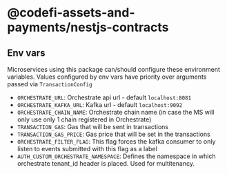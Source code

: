 # @codefi-assets-and-payments/nestjs-contracts


## Env vars

Microservices using this package can/should configure these environment variables.
Values configured by env vars have priority over arguments passed via `TransactionConfig`

* `ORCHESTRATE_URL`: Orchestrate api url - default `localhost:8081`
* `ORCHESTRATE_KAFKA_URL`: Kafka url - default `localhost:9092`
* `ORCHESTRATE_CHAIN_NAME`: Orchestrate chain name (in case the MS will only use only 1 chain registered in Orchestrate)
* `TRANSACTION_GAS`: Gas that will be sent in transactions
* `TRANSACTION_GAS_PRICE`: Gas price that will be set in the transactions
* `ORCHESTRATE_FILTER_FLAG`: This flag forces the kafka consumer to only listen to events submitted with this flag as a label
* `AUTH_CUSTOM_ORCHESTRATE_NAMESPACE`: Defines the namespace in which orchestrate tenant_id header is placed. Used for multitenancy.
